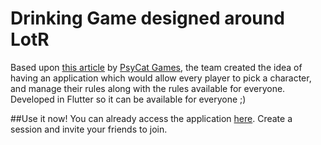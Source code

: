 # Drinking Game designed around LotR
Based upon [this article](https://psycatgames.com/magazine/party-games/the-lord-of-the-rings/) by [PsyCat Games](https://psycatgames.com/), the team created the idea of having an application which would allow every player to pick a character, and manage their rules along with the rules available for everyone. Developed in Flutter so it can be available for everyone ;) 

##Use it now!
You can already access the application [here](https://lotr-drinking-game.web.app/). Create a session and invite your friends to join.


